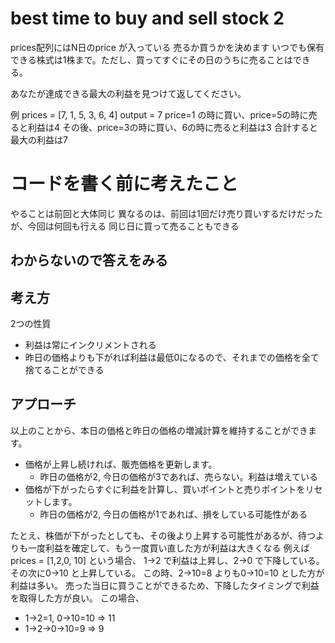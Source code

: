 # best time to buy and sell stock 2

prices配列にはN日のprice が入っている
売るか買うかを決めます
いつでも保有できる株式は1株まで。ただし、買ってすぐにその日のうちに売ることはできる。

あなたが達成できる最大の利益を見つけて返してください。

例
prices = [7, 1, 5, 3, 6, 4]
output = 7
price=1 の時に買い、price=5の時に売ると利益は4
その後、price=3の時に買い、6の時に売ると利益は3
合計すると最大の利益は7

# コードを書く前に考えたこと
やることは前回と大体同じ
異なるのは、前回は1回だけ売り買いするだけだったが、今回は何回も行える
同じ日に買って売ることもできる

## わからないので答えをみる

## 考え方
2つの性質
- 利益は常にインクリメントされる
- 昨日の価格よりも下がれば利益は最低0になるので、それまでの価格を全て捨てることができる

## アプローチ
以上のことから、本日の価格と昨日の価格の増減計算を維持することができます。
- 価格が上昇し続ければ、販売価格を更新します。
  - 昨日の価格が2, 今日の価格が3であれば、売らない。利益は増えている
- 価格が下がったらすぐに利益を計算し、買いポイントと売りポイントをリセットします。
  - 昨日の価格が2, 今日の価格が1であれば、損をしている可能性がある

たとえ、株価が下がったとしても、その後より上昇する可能性があるが、待つよりも一度利益を確定して、もう一度買い直した方が利益は大きくなる
例えばprices = [1,2,0, 10] という場合、
1->2 で利益は上昇し、2->0 で下降している。その次に0->10 と上昇している。
この時、2->10=8 よりも0->10=10 とした方が利益は多い。
売った当日に買うことができるため、下降したタイミングで利益を取得した方が良い。
この場合、
- 1->2=1, 0->10=10 => 11
- 1->2->0->10=9 => 9

